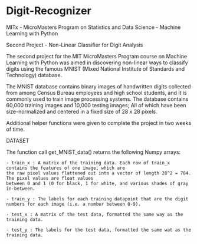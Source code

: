 # Digit-Recognizer
MITx - MicroMasters Program on Statistics and Data Science - Machine Learning with Python 

Second Project - Non-Linear Classifier for Digit Analysis

The second project for the MIT MicroMasters Program course on Machine Learning with Python was aimed in discovering
non-linear ways to classify digits using the famous MNIST (Mixed National Institute of Standards and Technology) database.

The MNIST database contains binary images of handwritten digits collected from among Census Bureau employees and high school
students, and it is commonly used to train image processing systems. The database contains 60,000 training images and
10,000 testing images; All of which have been size-normalized and centered in a fixed size of 28 x 28 pixels.

Additional helper functions were given to complete the project in two weeks of time.

DATASET

The function call get_MNIST_data() returns the following Numpy arrays:

    - train_x : A matrix of the training data. Each row of train_x contains the features of one image, which are
    the raw pixel values flattened out into a vector of length 28^2 = 784. The pixel values are float values
    between 0 and 1 (0 for black, 1 for white, and various shades of gray in-between.
    
    - train_y : The labels for each training datapoint that are the digit numbers for each image (i.e. a number between 0-9).
    
    - test_x : A matrix of the test data, formatted the same way as the training data.
    
    - test_y : The labels for the test data, formatted the same wat as the training data.
